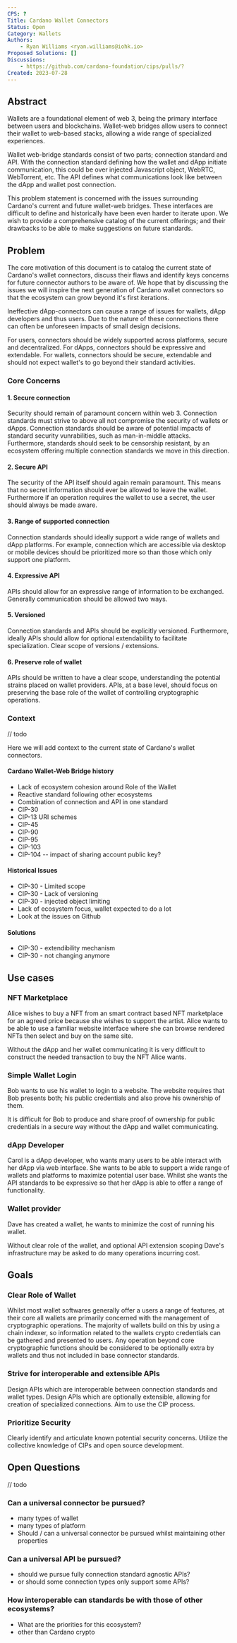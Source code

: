```yaml
---
CPS: ?
Title: Cardano Wallet Connectors
Status: Open
Category: Wallets
Authors:
    - Ryan Williams <ryan.williams@iohk.io>
Proposed Solutions: []
Discussions:
    - https://github.com/cardano-foundation/cips/pulls/?
Created: 2023-07-28
---
```


## Abstract

Wallets are a foundational element of web 3, being the primary interface between users and blockchains.
Wallet-web bridges allow users to connect their wallet to web-based stacks, allowing a wide range of specialized experiences.

Wallet web-bridge standards consist of two parts; connection standard and API.
With the connection standard defining how the wallet and dApp initiate communication, this could be over injected Javascript object, WebRTC, WebTorrent, etc.
The API defines what communications look like between the dApp and wallet post connection.

This problem statement is concerned with the issues surrounding Cardano's current and future wallet-web bridges.
These interfaces are difficult to define and historically have been even harder to iterate upon.
We wish to provide a comprehensive catalog of the current offerings; and their drawbacks to be able to make suggestions on future standards.

## Problem
<!-- A more elaborate description of the problem and its context. This section should explain what motivates the writing of the CPS document. -->

The core motivation of this document is to catalog the current state of Cardano's wallet connectors, discuss their flaws and identify keys concerns for future connector authors to be aware of.
We hope that by discussing the issues we will inspire the next generation of Cardano wallet connectors so that the ecosystem can grow beyond it's first iterations.

Ineffective dApp-connectors can cause a range of issues for wallets, dApp developers and thus users.
Due to the nature of these connections there can often be unforeseen impacts of small design decisions.

For users, connectors should be widely supported across platforms, secure and decentralized.
For dApps, connectors should be expressive and extendable.
For wallets, connectors should be secure, extendable and should not expect wallet's to go beyond their standard activities.

### Core Concerns

#### 1. Secure connection
Security should remain of paramount concern within web 3.
Connection standards must strive to above all not compromise the security of wallets or dApps.
Connection standards should be aware of potential impacts of standard security vunrabilities, such as man-in-middle attacks.
Furthermore, standards should seek to be censorship resistant, by an ecosystem offering multiple connection standards we move in this direction.

#### 2. Secure API
The security of the API itself should again remain paramount.
This means that no secret information should ever be allowed to leave the wallet.
Furthermore if an operation requires the wallet to use a secret, the user should always be made aware. 

#### 3. Range of supported connection
Connection standards should ideally support a wide range of wallets and dApp platforms.
For example, connection which are accessible via desktop or mobile devices should be prioritized more so than those which only support one platform.

#### 4. Expressive API
APIs should allow for an expressive range of information to be exchanged.
Generally communication should be allowed two ways.

#### 5. Versioned
Connection standards and APIs should be explicitly versioned.
Furthermore, ideally APIs should allow for optional extendability to facilitate specialization.
Clear scope of versions / extensions.

#### 6. Preserve role of wallet
APIs should be written to have a clear scope, understanding the potential strains placed on wallet providers.
APIs, at a base level, should focus on preserving the base role of the wallet of controlling cryptographic operations.

### Context
// todo

Here we will add context to the current state of Cardano's wallet connectors. 

#### Cardano Wallet-Web Bridge history
- Lack of ecosystem cohesion around Role of the Wallet
- Reactive standard following other ecosystems
- Combination of connection and API in one standard
- CIP-30
- CIP-13 URI schemes
- CIP-45
- CIP-90
- CIP-95
- CIP-103
- CIP-104 -- impact of sharing account public key?

#### Historical Issues
- CIP-30 - Limited scope
- CIP-30 - Lack of versioning
- CIP-30 - injected object limiting
- Lack of ecosystem focus, wallet expected to do a lot
- Look at the issues on Github

#### Solutions
- CIP-30 - extendibility mechanism
- CIP-30 - not changing anymore

## Use cases
<!-- A concrete set of examples written from a user's perspective, describing what and why they are trying to do. When they exist, this section should give a sense of the current alternatives and highlight why they are not suitable. -->

### NFT Marketplace
Alice wishes to buy a NFT from an smart contract based NFT marketplace for an agreed price because she wishes to support the artist.
Alice wants to be able to use a familiar website interface where she can browse rendered NFTs then select and buy on the same site.

Without the dApp and her wallet communicating it is very difficult to construct the needed transaction to buy the NFT Alice wants.

### Simple Wallet Login
Bob wants to use his wallet to login to a website.
The website requires that Bob presents both; his public credentials and also prove his ownership of them.

It is difficult for Bob to produce and share proof of ownership for public credentials in a secure way without the dApp and wallet communicating.

### dApp Developer
Carol is a dApp developer, who wants many users to be able interact with her dApp via web interface.
She wants to be able to support a wide range of wallets and platforms to maximize potential user base.
Whilst she wants the API standards to be expressive so that her dApp is able to offer a range of functionality.

### Wallet provider
Dave has created a wallet, he wants to minimize the cost of running his wallet.

Without clear role of the wallet, and optional API extension scoping Dave's infrastructure may be asked to do many operations incurring cost.

## Goals
<!-- A list of goals and non-goals a project is pursuing, ranked by importance. These goals should help understand the design space for the solution and what the underlying project is ultimately trying to achieve.

Goals may also contain requirements for the project. For example, they may include anything from a deadline to a budget (in terms of complexity or time) to security concerns.

Finally, goals may also serve as evaluation metrics to assess how good a proposed solution is. -->
### Clear Role of Wallet
Whilst most wallet softwares generally offer a users a range of features, at their core all wallets are primarily concerned with the management of cryptographic operations.
The majority of wallets build on this by using a chain indexer, so information related to the wallets crypto credentials can be gathered and presented to users.
Any operation beyond core cryptographic functions should be considered to be optionally extra by wallets and thus not included in base connector standards.

### Strive for interoperable and extensible APIs
Design APIs which are interoperable between connection standards and wallet types.
Design APIs which are optionally extensible, allowing for creation of specialized connections.
Aim to use the CIP process.

### Prioritize Security
Clearly identify and articulate known potential security concerns.
Utilize the collective knowledge of CIPs and open source development.

## Open Questions
<!-- A set of questions to which any proposed solution should find an answer. Questions should help guide solutions design by highlighting some foreseen vulnerabilities or design flaws. Solutions in the form of CIP should thereby include these questions as part of their 'Rationale' section and provide an argued answer to each. -->

// todo

### Can a universal connector be pursued?
- many types of wallet
- many types of platform
- Should / can a universal connector be pursued whilst maintaining other properties

### Can a universal API be pursued?  
- should we pursue fully connection standard agnostic APIs?
- or should some connection types only support some APIs?

### How interoperable can standards be with those of other ecosystems?
- What are the priorities for this ecosystem?
- other than Cardano crypto